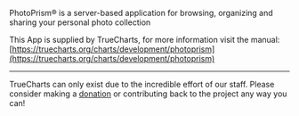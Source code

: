 PhotoPrism® is a server-based application for browsing, organizing and sharing your personal photo collection

This App is supplied by TrueCharts, for more information visit the manual: [https://truecharts.org/charts/development/photoprism](https://truecharts.org/charts/development/photoprism)

---

TrueCharts can only exist due to the incredible effort of our staff.
Please consider making a [donation](https://truecharts.org/sponsor) or contributing back to the project any way you can!
